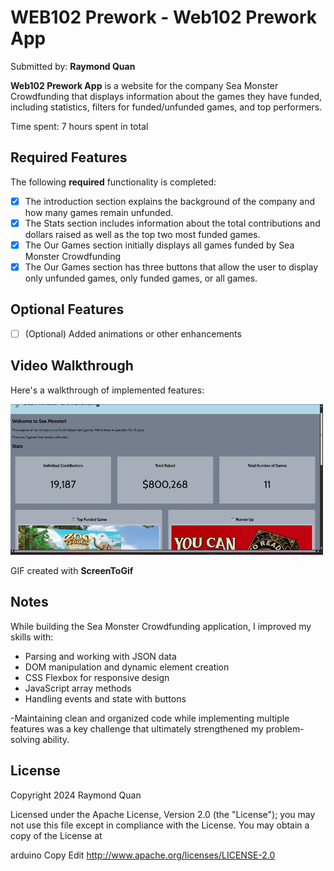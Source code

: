 # WEB102 Prework - Web102 Prework App

Submitted by: **Raymond Quan**

**Web102 Prework App** is a website for the company Sea Monster Crowdfunding that displays information about the games they have funded, including statistics, filters for funded/unfunded games, and top performers.

Time spent: 7 hours spent in total

## Required Features

The following **required** functionality is completed:

- [x] The introduction section explains the background of the company and how many games remain unfunded.
- [x] The Stats section includes information about the total contributions and dollars raised as well as the top two most funded games.
- [x] The Our Games section initially displays all games funded by Sea Monster Crowdfunding
- [x] The Our Games section has three buttons that allow the user to display only unfunded games, only funded games, or all games.

## Optional Features

- [ ] (Optional) Added animations or other enhancements

## Video Walkthrough

Here's a walkthrough of implemented features:

<img src='./assets/gif.gif' title='Video Walkthrough' width='500' alt='Video Walkthrough' />

GIF created with **ScreenToGif**

## Notes

While building the Sea Monster Crowdfunding application, I improved my skills with:

- Parsing and working with JSON data
- DOM manipulation and dynamic element creation
- CSS Flexbox for responsive design
- JavaScript array methods
- Handling events and state with buttons

-Maintaining clean and organized code while implementing multiple features was a key challenge that ultimately strengthened my problem-solving ability.

## License

Copyright 2024 Raymond Quan

Licensed under the Apache License, Version 2.0 (the "License");
you may not use this file except in compliance with the License.
You may obtain a copy of the License at

arduino
Copy
Edit
http://www.apache.org/licenses/LICENSE-2.0
